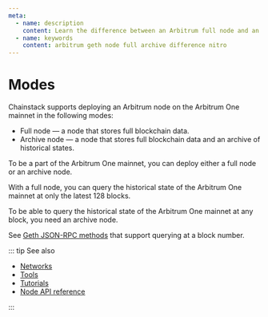 ```yaml
---
meta:
  - name: description
    content: Learn the difference between an Arbitrum full node and an archive node. Run sample commands to see the difference.
  - name: keywords
    content: arbitrum geth node full archive difference nitro
---
```


# Modes

Chainstack supports deploying an Arbitrum node on the Arbitrum One mainnet in the following modes:

* Full node — a node that stores full blockchain data.
* Archive node — a node that stores full blockchain data and an archive of historical states.

To be a part of the Arbitrum One mainnet, you can deploy either a full node or an archive node.

With a full node, you can query the historical state of the Arbitrum One mainnet at only the latest 128 blocks.

To be able to query the historical state of the Arbitrum One mainnet at any block, you need an archive node.

See [Geth JSON-RPC methods](https://eth.wiki/json-rpc/API#the-default-block-parameter) that support querying at a block number.

::: tip See also

* [Networks](/operations/arbitrum/networks)
* [Tools](/operations/arbitrum/tools)
* [Tutorials](/tutorials/arbitrum/)
* [Node API reference](/api/node-api-reference)

:::
